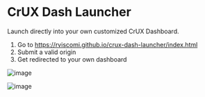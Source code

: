 # CrUX Dash Launcher

Launch directly into your own customized CrUX Dashboard.

1. Go to https://rviscomi.github.io/crux-dash-launcher/index.html
2. Submit a valid origin
3. Get redirected to your own dashboard

![image](https://user-images.githubusercontent.com/1120896/83104911-b2dbcd80-a087-11ea-96f5-3f3789037e96.png)

![image](https://user-images.githubusercontent.com/1120896/83104951-c5ee9d80-a087-11ea-951c-06c3a326a346.png)
